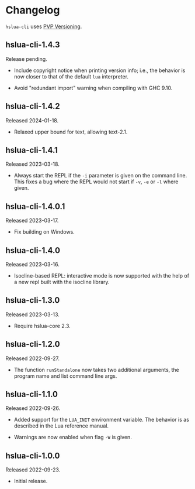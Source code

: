 # Changelog

`hslua-cli` uses [PVP Versioning](https://pvp.haskell.org).

## hslua-cli-1.4.3

Release pending.

-   Include copyright notice when printing version info; i.e., the
    behavior is now closer to that of the default `lua`
    interpreter.

-   Avoid "redundant import" warning when compiling with GHC 9.10.

## hslua-cli-1.4.2

Released 2024-01-18.

-   Relaxed upper bound for text, allowing text-2.1.

## hslua-cli-1.4.1

Released 2023-03-18.

-   Always start the REPL if the `-i` parameter is given on the
    command line. This fixes a bug where the REPL would not start
    if `-v`, `-e` or `-l` where given.

## hslua-cli-1.4.0.1

Released 2023-03-17.

-   Fix building on Windows.

## hslua-cli-1.4.0

Released 2023-03-16.

-   Isocline-based REPL: interactive mode is now supported with
    the help of a new repl built with the isocline library.

## hslua-cli-1.3.0

Released 2023-03-13.

-   Require hslua-core 2.3.

## hslua-cli-1.2.0

Released 2022-09-27.

-   The function `runStandalone` now takes two additional
    arguments, the program name and list command line args.

## hslua-cli-1.1.0

Released 2022-09-26.

-   Added support for the `LUA_INIT` environment variable. The
    behavior is as described in the Lua reference manual.

-   Warnings are now enabled when flag `-W` is given.

## hslua-cli-1.0.0

Released 2022-09-23.

-   Initial release.
